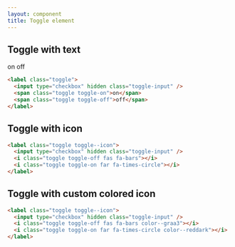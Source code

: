 ```yaml
---
layout: component
title: Toggle element
---
```


## Toggle with text

<label class="toggle">
  <input type="checkbox" hidden class="toggle-input" />
  <span class="toggle toggle-on">on</span>
  <span class="toggle toggle-off">off</span>
</label>

```html
<label class="toggle">
  <input type="checkbox" hidden class="toggle-input" />
  <span class="toggle toggle-on">on</span>
  <span class="toggle toggle-off">off</span>
</label>
```

## Toggle with icon

<label class="toggle toggle--icon">
  <input type="checkbox" hidden class="toggle-input" />
  <i class="toggle toggle-off fas fa-bars"></i>
  <i class="toggle toggle-on far fa-times-circle"></i>
</label>

```html
<label class="toggle toggle--icon">
  <input type="checkbox" hidden class="toggle-input" />
  <i class="toggle toggle-off fas fa-bars"></i>
  <i class="toggle toggle-on far fa-times-circle"></i>
</label>
```

## Toggle with custom colored icon

<label class="toggle toggle--icon">
  <input type="checkbox" hidden class="toggle-input" />
  <i class="toggle toggle-off fas fa-bars color--graa3"></i>
  <i class="toggle toggle-on far fa-times-circle color--reddark"></i>
</label>

```html
<label class="toggle toggle--icon">
  <input type="checkbox" hidden class="toggle-input" />
  <i class="toggle toggle-off fas fa-bars color--graa3"></i>
  <i class="toggle toggle-on far fa-times-circle color--reddark"></i>
</label>
```
